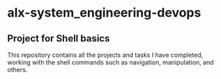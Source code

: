 # alx-system_engineering-devops
## Project for Shell basics    

This repository contains all the projects and tasks I have completed, working with the shell commands such as navigation, manipulation, and others.     

